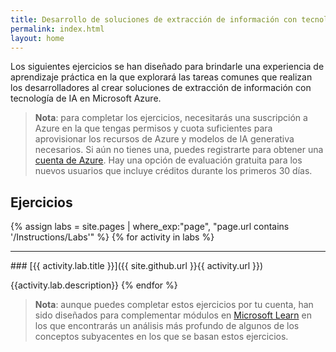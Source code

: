 ```yaml
---
title: Desarrollo de soluciones de extracción de información con tecnología de IA en Azure
permalink: index.html
layout: home
---
```


Los siguientes ejercicios se han diseñado para brindarle una experiencia de aprendizaje práctica en la que explorará las tareas comunes que realizan los desarrolladores al crear soluciones de extracción de información con tecnología de IA en Microsoft Azure.

> **Nota**: para completar los ejercicios, necesitarás una suscripción a Azure en la que tengas permisos y cuota suficientes para aprovisionar los recursos de Azure y modelos de IA generativa necesarios. Si aún no tienes una, puedes registrarte para obtener una [cuenta de Azure](https://azure.microsoft.com/free). Hay una opción de evaluación gratuita para los nuevos usuarios que incluye créditos durante los primeros 30 días.

## Ejercicios

{% assign labs = site.pages | where_exp:"page", "page.url contains '/Instructions/Labs'" %} {% for activity in labs  %}
<hr>
### [{{ activity.lab.title }}]({{ site.github.url }}{{ activity.url }})

{{activity.lab.description}} {% endfor %}

> **Nota**: aunque puedes completar estos ejercicios por tu cuenta, han sido diseñados para complementar módulos en [Microsoft Learn](https://learn.microsoft.com/training/paths/ai-extract-information/) en los que encontrarás un análisis más profundo de algunos de los conceptos subyacentes en los que se basan estos ejercicios.
